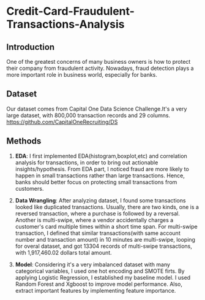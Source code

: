 # Credit-Card-Fraudulent-Transactions-Analysis

## Introduction
One of the greatest concerns of many business owners is how to protect their company from fraudulent activity. Nowadays, fraud detection plays a more important role in business world, especially for banks. 

## Dataset
Our dataset comes from Capital One Data Science Challenge.It's a very large dataset, with 800,000 transaction records and 29 columns. 
https://github.com/CapitalOneRecruiting/DS

## Methods 
1.  **EDA**: I first implemented EDA(histogram,boxplot,etc) and correlation analysis for transactions, in order to bring out actionable insights/hypothesis. 
From EDA part, I noticed fraud are more likely to happen in small transactions rather than large transactions. Hence, banks should better focus on protecting small transactions from customers.

2.  **Data Wrangling**: After analyzing dataset, I found some transactions looked like duplicated transactions. Usually, there are two kinds, one is a reversed transaction, where a purchase is followed by a reversal. Another is multi-swipe, where a vendor accidentally charges a customer's card multiple times within a short time span.
  For multi-swipe transaction, I defined that similar transactions(with same account number and transaction amount) in 10 minutes are multi-swipe, looping for overal dataset, and got 13304 records of multi-swipe transactions, with 1,917,460.02 dollars total amount. 
  
3.   **Model**: Considering it's a very imbalanced dataset with many categorical variables, I used one hot encoding and SMOTE firts. By applying Logistic Regression, I established my baseline model. I used Random Forest and Xgboost to improve model performance. Also, extract important features by implementing feature importance. 

